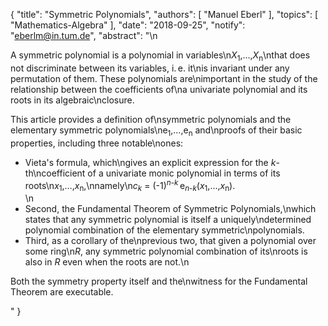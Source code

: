 {
    "title": "Symmetric Polynomials",
    "authors": [
        "Manuel Eberl"
    ],
    "topics": [
        "Mathematics-Algebra"
    ],
    "date": "2018-09-25",
    "notify": "eberlm@in.tum.de",
    "abstract": "\n<p>A symmetric polynomial is a polynomial in variables\n<em>X</em><sub>1</sub>,&hellip;,<em>X</em><sub>n</sub>\nthat does not discriminate between its variables, i.&thinsp;e. it\nis invariant under any permutation of them. These polynomials are\nimportant in the study of the relationship between the coefficients of\na univariate polynomial and its roots in its algebraic\nclosure.</p> <p>This article provides a definition of\nsymmetric polynomials and the elementary symmetric polynomials\ne<sub>1</sub>,&hellip;,e<sub>n</sub> and\nproofs of their basic properties, including three notable\nones:</p> <ul> <li> Vieta's formula, which\ngives an explicit expression for the <em>k</em>-th\ncoefficient of a univariate monic polynomial in terms of its roots\n<em>x</em><sub>1</sub>,&hellip;,<em>x</em><sub>n</sub>,\nnamely\n<em>c</em><sub><em>k</em></sub> = (-1)<sup><em>n</em>-<em>k</em></sup>&thinsp;e<sub><em>n</em>-<em>k</em></sub>(<em>x</em><sub>1</sub>,&hellip;,<em>x</em><sub>n</sub>).</li>\n<li>Second, the Fundamental Theorem of Symmetric Polynomials,\nwhich states that any symmetric polynomial is itself a uniquely\ndetermined polynomial combination of the elementary symmetric\npolynomials.</li> <li>Third, as a corollary of the\nprevious two, that given a polynomial over some ring\n<em>R</em>, any symmetric polynomial combination of its\nroots is also in <em>R</em> even when the roots are not.\n</ul> <p> Both the symmetry property itself and the\nwitness for the Fundamental Theorem are executable. </p>"
}